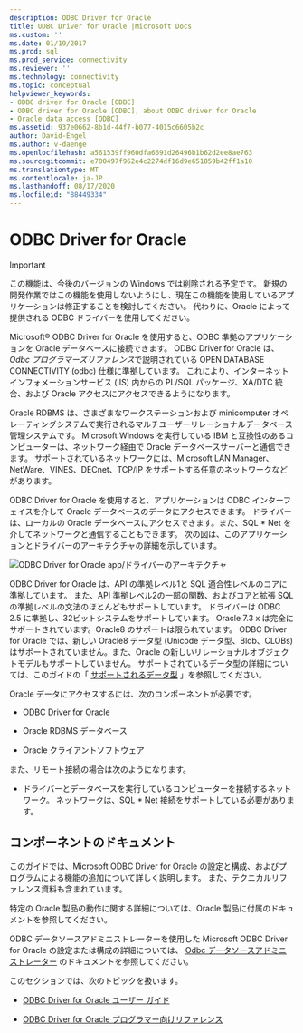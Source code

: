 ```yaml
---
description: ODBC Driver for Oracle
title: ODBC Driver for Oracle |Microsoft Docs
ms.custom: ''
ms.date: 01/19/2017
ms.prod: sql
ms.prod_service: connectivity
ms.reviewer: ''
ms.technology: connectivity
ms.topic: conceptual
helpviewer_keywords:
- ODBC driver for Oracle [ODBC]
- ODBC driver for Oracle [ODBC], about ODBC driver for Oracle
- Oracle data access [ODBC]
ms.assetid: 937e0662-8b1d-44f7-b077-4015c6605b2c
author: David-Engel
ms.author: v-daenge
ms.openlocfilehash: a561539ff960dfa6691d26496b1b62d2ee8ae763
ms.sourcegitcommit: e700497f962e4c2274df16d9e651059b42ff1a10
ms.translationtype: MT
ms.contentlocale: ja-JP
ms.lasthandoff: 08/17/2020
ms.locfileid: "88449334"
---
```

# <a name="odbc-driver-for-oracle"></a>ODBC Driver for Oracle
> [!IMPORTANT]  
>  この機能は、今後のバージョンの Windows では削除される予定です。 新規の開発作業ではこの機能を使用しないようにし、現在この機能を使用しているアプリケーションは修正することを検討してください。 代わりに、Oracle によって提供される ODBC ドライバーを使用してください。  
  
 Microsoft® ODBC Driver for Oracle を使用すると、ODBC 準拠のアプリケーションを Oracle データベースに接続できます。 ODBC Driver for Oracle は、 *Odbc プログラマーズリファレンス*で説明されている OPEN DATABASE CONNECTIVITY (odbc) 仕様に準拠しています。 これにより、インターネットインフォメーションサービス (IIS) 内からの PL/SQL パッケージ、XA/DTC 統合、および Oracle アクセスにアクセスできるようになります。  
  
 Oracle RDBMS は、さまざまなワークステーションおよび minicomputer オペレーティングシステムで実行されるマルチユーザーリレーショナルデータベース管理システムです。 Microsoft Windows を実行している IBM と互換性のあるコンピューターは、ネットワーク経由で Oracle データベースサーバーと通信できます。 サポートされているネットワークには、Microsoft LAN Manager、NetWare、VINES、DECnet、TCP/IP をサポートする任意のネットワークなどがあります。  
  
 ODBC Driver for Oracle を使用すると、アプリケーションは ODBC インターフェイスを介して Oracle データベースのデータにアクセスできます。 ドライバーは、ローカルの Oracle データベースにアクセスできます。また、SQL * Net を介してネットワークと通信することもできます。 次の図は、このアプリケーションとドライバーのアーキテクチャの詳細を示しています。  
  
 ![ODBC Driver for Oracle app&#47;ドライバーのアーキテクチャ](../../odbc/microsoft/media/orcdrvsdkarch.gif "OrcDrvSDKArch")  
  
 ODBC Driver for Oracle は、API の準拠レベル1と SQL 適合性レベルのコアに準拠しています。 また、API 準拠レベル2の一部の関数、およびコアと拡張 SQL の準拠レベルの文法のほとんどもサポートしています。 ドライバーは ODBC 2.5 に準拠し、32ビットシステムをサポートしています。 Oracle 7.3 x は完全にサポートされています。Oracle8 のサポートは限られています。 ODBC Driver for Oracle では、新しい Oracle8 データ型 (Unicode データ型、Blob、CLOBs) はサポートされていません。また、Oracle の新しいリレーショナルオブジェクトモデルもサポートしていません。 サポートされているデータ型の詳細については、このガイドの「 [サポートされるデータ型](../../odbc/microsoft/supported-data-types-odbc-driver-for-oracle.md) 」を参照してください。  
  
 Oracle データにアクセスするには、次のコンポーネントが必要です。  
  
-   ODBC Driver for Oracle  
  
-   Oracle RDBMS データベース  
  
-   Oracle クライアントソフトウェア  
  
 また、リモート接続の場合は次のようになります。  
  
-   ドライバーとデータベースを実行しているコンピューターを接続するネットワーク。 ネットワークは、SQL * Net 接続をサポートしている必要があります。  
  
## <a name="component-documentation"></a>コンポーネントのドキュメント  
 このガイドでは、Microsoft ODBC Driver for Oracle の設定と構成、およびプログラムによる機能の追加について詳しく説明します。 また、テクニカルリファレンス資料も含まれています。  
  
 特定の Oracle 製品の動作に関する詳細については、Oracle 製品に付属のドキュメントを参照してください。  
  
 ODBC データソースアドミニストレーターを使用した Microsoft ODBC Driver for Oracle の設定または構成の詳細については、 [Odbc データソースアドミニストレーター](../../odbc/admin/odbc-data-source-administrator.md) のドキュメントを参照してください。  
  
 このセクションでは、次のトピックを扱います。  
  
-   [ODBC Driver for Oracle ユーザー ガイド](../../odbc/microsoft/odbc-driver-for-oracle-user-s-guide.md)  
  
-   [ODBC Driver for Oracle プログラマー向けリファレンス](../../odbc/microsoft/odbc-driver-for-oracle-programmer-s-reference.md)
